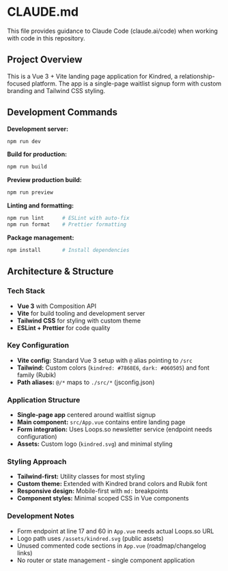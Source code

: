 # CLAUDE.md

This file provides guidance to Claude Code (claude.ai/code) when working with code in this repository.

## Project Overview

This is a Vue 3 + Vite landing page application for Kindred, a relationship-focused platform. The app is a single-page waitlist signup form with custom branding and Tailwind CSS styling.

## Development Commands

**Development server:**
```bash
npm run dev
```

**Build for production:**
```bash
npm run build
```

**Preview production build:**
```bash
npm run preview
```

**Linting and formatting:**
```bash
npm run lint      # ESLint with auto-fix
npm run format    # Prettier formatting
```

**Package management:**
```bash
npm install       # Install dependencies
```

## Architecture & Structure

### Tech Stack
- **Vue 3** with Composition API
- **Vite** for build tooling and development server
- **Tailwind CSS** for styling with custom theme
- **ESLint + Prettier** for code quality

### Key Configuration
- **Vite config:** Standard Vue 3 setup with `@` alias pointing to `/src`
- **Tailwind:** Custom colors (`kindred: #7868E6`, `dark: #060505`) and font family (Rubik)
- **Path aliases:** `@/*` maps to `./src/*` (jsconfig.json)

### Application Structure
- **Single-page app** centered around waitlist signup
- **Main component:** `src/App.vue` contains entire landing page
- **Form integration:** Uses Loops.so newsletter service (endpoint needs configuration)
- **Assets:** Custom logo (`kindred.svg`) and minimal styling

### Styling Approach
- **Tailwind-first:** Utility classes for most styling
- **Custom theme:** Extended with Kindred brand colors and Rubik font
- **Responsive design:** Mobile-first with `md:` breakpoints
- **Component styles:** Minimal scoped CSS in Vue components

### Development Notes
- Form endpoint at line 17 and 60 in `App.vue` needs actual Loops.so URL
- Logo path uses `/assets/kindred.svg` (public assets)
- Unused commented code sections in `App.vue` (roadmap/changelog links)
- No router or state management - single component application